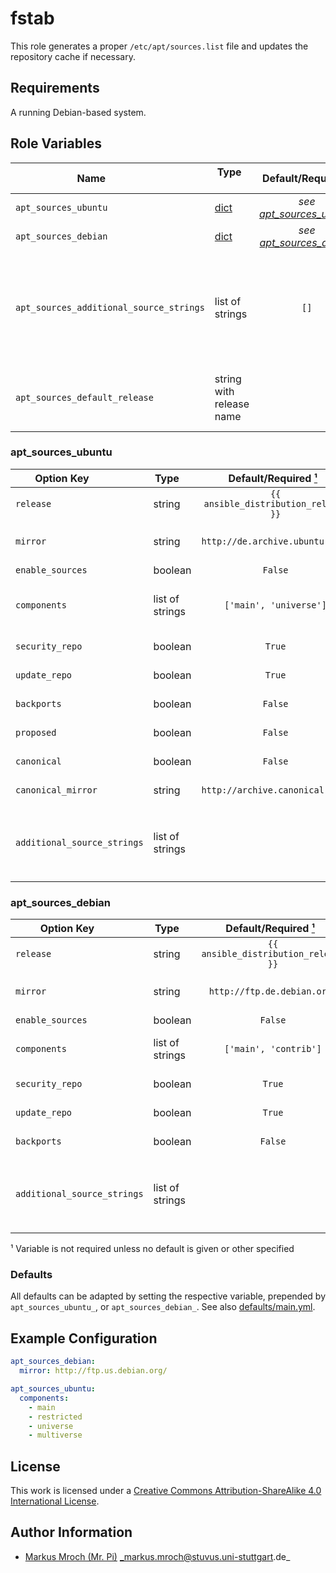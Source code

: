# fstab

This role generates a proper `/etc/apt/sources.list` file and updates the repository cache if necessary.

## Requirements

A running Debian-based system.


## Role Variables

| Name                                    | Type                        | Default/Required [¹](#__required)               | Description                                                                                                                                                                          |
|-----------------------------------------|-----------------------------|:-----------------------------------------------:|--------------------------------------------------------------------------------------------------------------------------------------------------------------------------------------|
| `apt_sources_ubuntu`                    | [dict](#apt_sources_ubuntu) | _see [apt_sources_ubuntu](#apt_sources_ubuntu)_ | Apt source config for Ubuntu systems                                                                                                                                                 |
| `apt_sources_debian`                    | [dict](#apt_sources_debian) | _see [apt_sources_debian](#apt_sources_debian)_ | Apt source config for Debian systems                                                                                                                                                 |
| `apt_sources_additional_source_strings` | list of strings             | `[]`                                            | Additional apt sources to add (each string is an additional line in `/etc/apt/sources.list` without any modifications)(This option will be overwritten by the release specific ones) |
| `apt_sources_default_release`           | string with release name    |                                                 | Add default release to preferences to allow installing packages from another release version.                                                                                        |


### apt_sources_ubuntu
| Option Key                  | Type            |  Default/Required [¹](#__required)   | Description                                                                                                         |
|-----------------------------|-----------------|:------------------------------------:|---------------------------------------------------------------------------------------------------------------------|
| `release`                   | string          | `{{ ansible_distribution_release }}` | Release string to set                                                                                               |
| `mirror`                    | string          |    `http://de.archive.ubuntu.com/`   | Mirror to use for apt entries (The trailing `/` is required)                                                         |
| `enable_sources`            | boolean         |                `False`               | Enable `deb-src` entries                                                                                            |
| `components`                | list of strings |        `['main', 'universe']`        | Components to enable (valid values are: `main`, `restricted`, `universe`, `multiverse`)                             |
| `security_repo`             | boolean         |                `True`                | Enable security repository                                                                                          |
| `update_repo`               | boolean         |                `True`                | Enable general update repository                                                                                    |
| `backports`                 | boolean         |                `False`               | Enable backports repository                                                                                         |
| `proposed`                  | boolean         |                `False`               | Enable proposed repository                                                                                          |
| `canonical`                 | boolean         |                `False`               | Enable ubuntu partner (canonical) repository                                                                        |
| `canonical_mirror`          | string          |    `http://archive.canonical.com/`   | Ubuntu canonical mirror to use                                                                                      |
| `additional_source_strings` | list of strings |                                      | Additional apt sources to add (each string is additional line in `/etc/apt/sources.list` without any modifications) |


### apt_sources_debian
| Option Key                  | Type            | Default/Required [¹](#__required)    | Description                                                                                                            |
|-----------------------------|-----------------|:------------------------------------:|------------------------------------------------------------------------------------------------------------------------|
| `release`                   | string          | `{{ ansible_distribution_release }}` | Release string to set                                                                                                  |
| `mirror`                    | string          | `http://ftp.de.debian.org/`          | Mirror to use for apt entries (The trailing `/` is required)                                                           |
| `enable_sources`            | boolean         | `False`                              | Enable `deb-src` entries                                                                                               |
| `components`                | list of strings | `['main', 'contrib']`                | Components to enable (valid values are: `main`, `contrib`, `non-free`)                                                 |
| `security_repo`             | boolean         | `True`                               | Enable security repository                                                                                             |
| `update_repo`               | boolean         | `True`                               | Enable general update repository                                                                                       |
| `backports`                 | boolean         | `False`                              | Enable backports repository                                                                                            |
| `additional_source_strings` | list of strings |                                      | Additional apt sources to add (each string is an additional line in `/etc/apt/sources.list` without any modifications) |

<a id="__required">¹</a> Variable is not required unless no default is given or other specified


### Defaults

All defaults can be adapted by setting the respective variable, prepended by `apt_sources_ubuntu_`, or `apt_sources_debian_`. See also [defaults/main.yml](defaults/main.yml).


## Example Configuration

```yml
apt_sources_debian:
  mirror: http://ftp.us.debian.org/

apt_sources_ubuntu:
  components:
    - main
    - restricted
    - universe
    - multiverse
```

## License

This work is licensed under a [Creative Commons Attribution-ShareAlike 4.0 International License](https://creativecommons.org/licenses/by-sa/4.0/).


## Author Information

- [Markus Mroch (Mr. Pi)](https://github.com/Mr-Pi) _markus.mroch@stuvus.uni-stuttgart.de_
